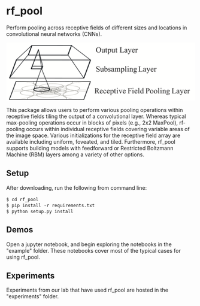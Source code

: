 # rf_pool
Perform pooling across receptive fields of different sizes and locations in 
convolutional neural networks (CNNs).

![rf_pool](docs/rf_pooling.png)

This package allows users to perform various pooling operations within receptive
fields tiling the output of a convolutional layer. Whereas typical max-pooling 
operations occur in blocks of pixels (e.g., 2x2 MaxPool), rf-pooling occurs 
within individual receptive fields covering variable areas of the image space.
Various initializations for the receptive field array are available including
uniform, foveated, and tiled. Furthermore, rf_pool supports building models 
with feedforward or Restricted Boltzmann Machine (RBM) layers among a variety
of other options.

## Setup
After downloading, run the following from command line:

    $ cd rf_pool
    $ pip install -r requirements.txt
    $ python setup.py install

## Demos
Open a jupyter notebook, and begin exploring the notebooks in the "example" folder.
These notebooks cover most of the typical cases for using rf_pool.

## Experiments
Experiments from our lab that have used rf_pool are hosted in the "experiments" folder.
